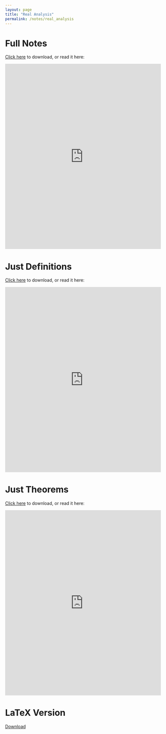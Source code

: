 ```yaml
---
layout: page
title: "Real Analysis"
permalink: /notes/real_analysis
---
```


# Full Notes

<a href="https://raw.githubusercontent.com/Tristanchaang/tristanchaang.github.io/main/pages/notes/real_analysis/18100BNotesFull.pdf" download>Click here</a> to download, or read it here:

<embed src="https://drive.google.com/viewerng/
viewer?embedded=true&url=http://tristanchaang.github.io/pages/notes/real_analysis/18100BNotesFull.pdf" width="100%" height="600px" />

# Just Definitions

<a href="https://raw.githubusercontent.com/Tristanchaang/tristanchaang.github.io/main/pages/notes/real_analysis/18100BNotesDefinitions.pdf" download>Click here</a> to download, or read it here:

<embed src="https://drive.google.com/viewerng/
viewer?embedded=true&url=http://tristanchaang.github.io/pages/notes/real_analysis/18100BNotesDefinitions.pdf" width="100%" height="600px" />

# Just Theorems

<a href="https://raw.githubusercontent.com/Tristanchaang/tristanchaang.github.io/main/pages/notes/real_analysis/18100BNotesTheorems.pdf" download>Click here</a> to download, or read it here:

<embed src="https://drive.google.com/viewerng/
viewer?embedded=true&url=http://tristanchaang.github.io/pages/notes/real_analysis/18100BNotesTheorems.pdf" width="100%" height="600px" />

# LaTeX Version

<a href="https://raw.githubusercontent.com/Tristanchaang/tristanchaang.github.io/main/pages/notes/real_analysis/18100Btex.zip" download>Download</a>